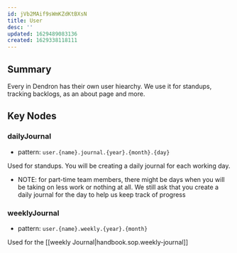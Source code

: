 ```yaml
---
id: jVb2MAif9sWmKZdKtBXsN
title: User
desc: ''
updated: 1629489083136
created: 1629338118111
---
```


## Summary

Every in Dendron has their own user hiearchy. We use it for standups, tracking backlogs, as an about page and more. 

## Key Nodes

### dailyJournal
- pattern: `user.{name}.journal.{year}.{month}.{day}`

Used for standups. You will be creating a daily journal for each working day. 
- NOTE: for part-time team members, there might be days when you will be taking on less work or nothing at all. We still ask that you create a daily journal for the day to help us keep track of progress

### weeklyJournal
- pattern: `user.{name}.weekly.{year}.{month}`

Used for the [[weekly Journal|handbook.sop.weekly-journal]]


